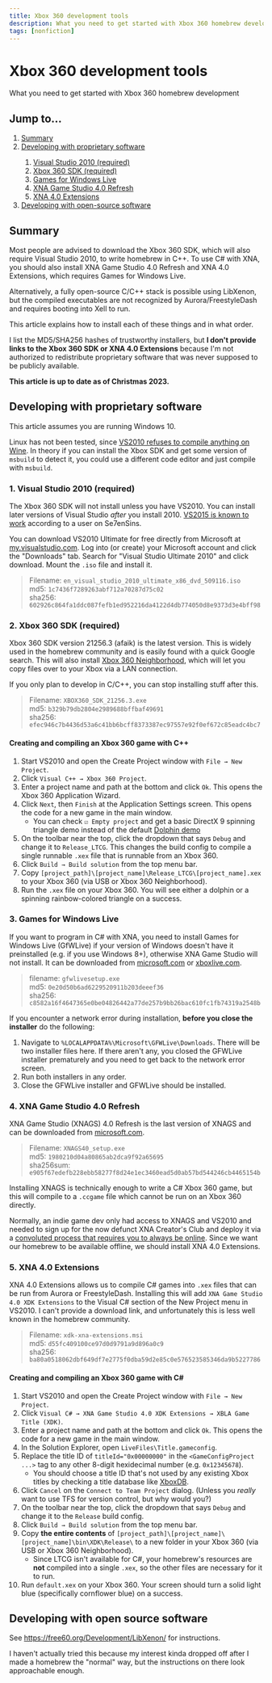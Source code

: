 ```yaml
---
title: Xbox 360 development tools
description: What you need to get started with Xbox 360 homebrew development
tags: [nonfiction]
---
```

# Xbox 360 development tools
<p class="lead font-display !text-xl">What you need to get started with Xbox 360 homebrew development</p>

<div class="marginal-note not-prose mb-5 xl:pt-25">

<nav>
    <h2 class="font-display border-b pb-1 mb-1">Jump to...</h2>
    <ol class="list-disc ps-5 flex flex-col">
        <li><a href="#summary" class="link">Summary</a></li>
        <li><a href="#proprietary-software" class="link">Developing with proprietary software</a></li>
        <ol class="list-disc ps-8 flex flex-col">
          <li><a href="#vs2010" class="link">Visual Studio 2010 (required)</a></li>
          <li><a href="#xbox-360-sdk" class="link">Xbox 360 SDK (required)</a></li>
          <li><a href="#gfwl" class="link">Games for Windows Live</a></li>
          <li><a href="#xnags" class="link">XNA Game Studio 4.0 Refresh</a></li>
          <li><a href="#xna-extensions" class="link">XNA 4.0 Extensions</a></li>
        </ol>
        <li><a href="#open-source-software" class="link">Developing with open-source software</a></li>
    </ol>
</nav>

</div>

## Summary
Most people are advised to download the Xbox 360 SDK, which will also require Visual Studio 2010, to write homebrew in C++. To use C# with XNA, you should also install XNA Game Studio 4.0 Refresh and XNA 4.0 Extensions, which requires Games for Windows Live.

Alternatively, a fully open-source C/C++ stack is possible using LibXenon, but the compiled executables are not recognized by Aurora/FreestyleDash and requires booting into Xell to run.

<div class="relative">

  This article explains how to install each of these things and in what order.
  
  <aside class="marginal-note">
  
  I list the MD5/SHA256 hashes of trustworthy installers, but **I don't provide links to the Xbox 360 SDK or XNA 4.0 Extensions** because I'm not authorized to redistribute proprietary software that was never supposed to be publicly available.
  
  </aside>

</div>

**This article is up to date as of Christmas 2023.**

## Developing with proprietary software <a name="proprietary-software"></a>

<div class="relative">

  This article assumes you are running Windows 10.
  
  
  <aside class="marginal-note">
  
  Linux has not been tested, since [VS2010 refuses to compile anything on Wine](https://appdb.winehq.org/objectManager.php?sClass=version&iId=20359). In theory if you can install the Xbox SDK and get some version of `msbuild` to detect it, you could use a different code editor and just compile with `msbuild`.
  
  </aside>

</div>

### 1. Visual Studio 2010 (required) <a name="vs2010"></a>
The Xbox 360 SDK will not install unless you have VS2010. You can install later versions of Visual Studio *after* you install 2010. [VS2015 is known to work](https://www.se7ensins.com/forums/threads/xbox-360-development-environment-with-win10-pc.1711249/post-13559791) according to a user on Se7enSins.

You can download VS2010 Ultimate for free directly from Microsoft at [my.visualstudio.com](https://my.visualstudio.com/). Log into <span class="muted">(or create)</span> your Microsoft account and click the "Downloads" tab. Search for "Visual Studio Ultimate 2010" and click download. Mount the `.iso` file and install it.

<div class="text-base">

> Filename: `en_visual_studio_2010_ultimate_x86_dvd_509116.iso`  
> md5: `1c7436f7289263abf712a70287d75c02`  
> sha256: `602926c864fa1ddc087fefb1ed952216da4122d4db774050d8e9373d3e4bff98`

</div>


### 2. Xbox 360 SDK (required) <a name="xbox-360-sdk"></a>
Xbox 360 SDK version 21256.3 <span class="muted">(afaik)</span> is the latest version. This is widely used in the homebrew community and is easily found with a quick Google search. <span class="muted">This will also install [Xbox 360 Neighborhood](https://consolemods.org/wiki/Xbox_360:Xbox_360_Neighborhood), which will let you copy files over to your Xbox via a LAN connection.</span>

If you only plan to develop in C/C++, you can stop installing stuff after this.

<div class="text-base">

> Filename: `XBOX360_SDK_21256.3.exe`  
> md5: `b329b79db2804e2989688bffbaf49691`  
> sha256: `efec946c7b4436d53a6c41bb6bcff8373387ec97557e92f0ef672c85eadc4bc7`  

</div>

#### Creating and compiling an Xbox 360 game with C++
1. Start VS2010 and open the Create Project window with `File → New Project`.
2. Click `Visual C++ → Xbox 360 Project`.
3. Enter a project name and path at the bottom and click `Ok`. <span class="muted">This opens the Xbox 360 Application Wizard.</span>
4. Click `Next`, then `Finish` at the Application Settings screen. <span class="muted">This opens the code for a new game in the main window.</span>
    * <span class="muted">You can check `☑ Empty project` and get a basic DirectX 9 spinning triangle demo instead of the default [Dolphin demo](https://www.youtube.com/watch?v=MECBJqBkY0U)</span>
5. On the toolbar near the top, click the dropdown that says `Debug` and change it to `Release_LTCG`. <span class="muted">This changes the build config to compile a single runnable `.xex` file that is runnable from an Xbox 360.</span>
6. Click `Build → Build solution` from the top menu bar.
7. Copy `[project_path]\[project_name]\Release_LTCG\[project_name].xex` to your Xbox 360 <span class="muted">(via USB or Xbox 360 Neighborhood)</span>.
8. Run the `.xex` file on your Xbox 360. You will see either a dolphin or a spinning rainbow-colored triangle on a success.

### 3. Games for Windows Live <a name="gfwl"></a>
If you want to program in C# with XNA, you need to install Games for Windows Live (GfWLive) if your version of Windows doesn't have it preinstalled <span class="muted">(e.g. if you use Windows 8+)</span>, otherwise XNA Game Studio will not install. It can be downloaded from [microsoft.com](http://go.microsoft.com/fwlink/?LinkID=201134) or [xboxlive.com](http://download.gfwl.xboxlive.com/content/gfwl-public/redists/production/gfwlivesetup.exe).

<div class="text-base">

> filename: `gfwlivesetup.exe`  
> md5: `0e20d50b6ad6229520911b203deeef36`  
> sha256: `c8582a16f4647365e0be04826442a77de257b9bb26bac610fc1fb74319a2548b`

</div>

If you encounter a network error during installation, **before you close the installer** do the following:
1. Navigate to `%LOCALAPPDATA%\Microsoft\GFWLive\Downloads`. There will be two installer files here. <span class="muted">If there aren't any, you closed the GFWLive installer prematurely and you need to get back to the network error screen.</span>
2. Run both installers in any order.
3. Close the GFWLive installer and GFWLive should be installed.

### 4. XNA Game Studio 4.0 Refresh <a name="xnags"></a>
XNA Game Studio (XNAGS) 4.0 Refresh is the last version of XNAGS and can be downloaded from [microsoft.com](https://www.microsoft.com/en-us/download/details.aspx?id=27599).

<div class="text-base">

> Filename: `XNAGS40_setup.exe`  
> md5: `1980210d04a80865ab2dca9f92a65695`  
> sha256sum: `e905f67edefb228ebb58277f8d24e1ec3460ead5d0ab57bd544246cb4465154b`

</div>


<div class="relative">

  Installing XNAGS is technically enough to write a C# Xbox 360 game, but this will compile to a `.ccgame` file which cannot be run on an Xbox 360 directly.

  <aside class="marginal-note">
  
  Normally, an indie game dev only had access to XNAGS and VS2010 and needed to sign up for the now defunct XNA Creator's Club and deploy it via a [convoluted process that requires you to always be online](https://courses.washington.edu/css490/2010.Spring/XNAReference/EthanCrawford_FreeCreatorsClubMembershipInstructions.html). Since we want our homebrew to be available offline, we should install XNA 4.0 Extensions.
  
  </aside>
</div>

### 5. XNA 4.0 Extensions <a name="xna-extensions"></a>
XNA 4.0 Extensions allows us to compile C# games into `.xex` files that can be run from Aurora or FreestyleDash. Installing this will add `XNA Game Studio 4.0 XDK Extensions` to the Visual C# section of the New Project menu in VS2010. I can't provide a download link, and unfortunately this is less well known in the homebrew community.

<div class="text-base">

> Filename: `xdk-xna-extensions.msi`  
> md5: `d55fc409100ce97d0d9791a9d896a0c9`  
> sha256: `ba80a0518062dbf649df7e2775f0dba59d2e85c0e576523585346da9b5227786`

</div>

#### Creating and compiling an Xbox 360 game with C#
1. Start VS2010 and open the Create Project window with `File → New Project`.
2. Click `Visual C# → XNA Game Studio 4.0 XDK Extensions → XBLA Game Title (XDK)`.
3. Enter a project name and path at the bottom and click `Ok`. <span class="muted">This opens the code for a new game in the main window.</span>
4. In the Solution Explorer, open `LiveFiles\Title.gameconfig`.
5. Replace the title ID of `titleId="0x00000000"` in the `<GameConfigProject ...>` tag to any other 8-digit hexidecimal number <span class="muted">(e.g. `0x12345678`)</span>.
    * <span class="muted">You should choose a title ID that's not used by any existing Xbox titles by checking a title database like [XboxDB](https://xboxdb.altervista.org/browse).</span>
6. Click `Cancel` on the `Connect to Team Project` dialog. <span class="muted">(Unless you *really* want to use TFS for version control, but why would you?)</span>
7. On the toolbar near the top, click the dropdown that says `Debug` and change it to the `Release` build config.
8. Click `Build → Build solution` from the top menu bar.
9. Copy **the entire contents** of `[project_path]\[project_name]\[project_name]\bin\XDK\Release\` to a new folder in your Xbox 360 <span class="muted">(via USB or Xbox 360 Neighborhood)</span>.
    * <span class="muted">Since LTCG isn't available for C#, your homebrew's resources are **not** compiled into a single `.xex`, so the other files are necessary for it to run.</span>
10. Run `default.xex` on your Xbox 360. Your screen should turn a solid light blue <span class="muted">(specifically cornflower blue)</span> on a success.

## Developing with open source software <a name="open-source-software"></a>
See <a href="https://free60.org/Development/LibXenon/">https://free60.org/Development/LibXenon/</a> for instructions.

I haven't actually tried this because my interest kinda dropped off after I made a homebrew the "normal" way, but the instructions on there look approachable enough.